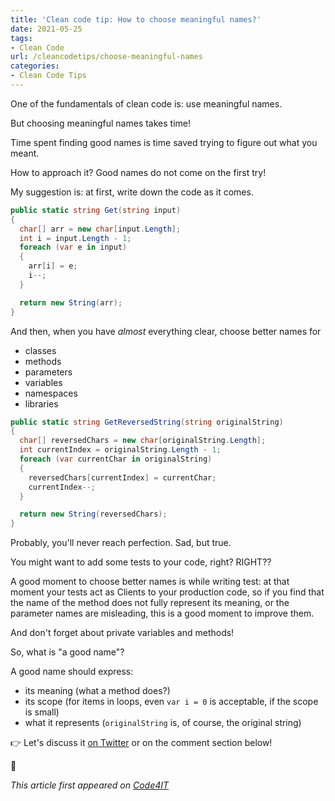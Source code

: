 ```yaml
---
title: 'Clean code tip: How to choose meaningful names?'
date: 2021-05-25
tags:
- Clean Code
url: /cleancodetips/choose-meaningful-names
categories:
- Clean Code Tips
---
```


One of the fundamentals of clean code is: use meaningful names.

But choosing meaningful names takes time!

Time spent finding good names is time saved trying to figure out what you meant.

How to approach it? Good names do not come on the first try!

My suggestion is: at first, write down the code as it comes.

```cs
public static string Get(string input)
{
  char[] arr = new char[input.Length];
  int i = input.Length - 1;
  foreach (var e in input)
  {
    arr[i] = e;
    i--;
  }

  return new String(arr);
}
```

And then, when you have _almost_ everything clear, choose better names for

- classes
- methods
- parameters
- variables
- namespaces
- libraries

```cs
public static string GetReversedString(string originalString)
{
  char[] reversedChars = new char[originalString.Length];
  int currentIndex = originalString.Length - 1;
  foreach (var currentChar in originalString)
  {
    reversedChars[currentIndex] = currentChar;
    currentIndex--;
  }

  return new String(reversedChars);
}
```

Probably, you'll never reach perfection. Sad, but true.

You might want to add some tests to your code, right? RIGHT??

A good moment to choose better names is while writing test: at that moment your tests act as Clients to your production code, so if you find that the name of the method does not fully represent its meaning, or the parameter names are misleading, this is a good moment to improve them.

And don't forget about private variables and methods!

So, what is "a good name"?

A good name should express:

- its meaning (what a method does?)
- its scope (for items in loops, even `var i = 0` is acceptable, if the scope is small)
- what it represents (`originalString` is, of course, the original string)

👉 Let's discuss it [on Twitter](https://twitter.com/BelloneDavide/status/1334909329573433345) or on the comment section below!

🐧

_This article first appeared on [Code4IT](https://www.code4it.dev/)_
